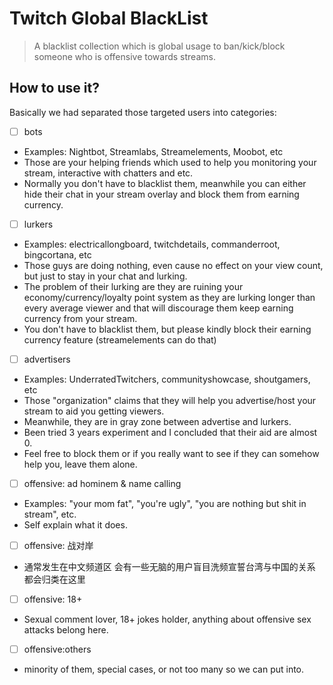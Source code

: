 # Twitch Global BlackList
> A blacklist collection which is global usage to ban/kick/block someone who is offensive towards streams.

## How to use it?
Basically we had separated those targeted users into categories:

 - [ ] bots
 - Examples: Nightbot, Streamlabs, Streamelements, Moobot, etc
 - Those are your helping friends which used to help you monitoring your stream, interactive with chatters and etc.
 - Normally you don't have to blacklist them, meanwhile you can either hide their chat in your stream overlay and block them from earning currency.
 - [ ] lurkers
 - Examples: electricallongboard, twitchdetails, commanderroot, bingcortana, etc
 - Those guys are doing nothing, even cause no effect on your view count, but just to stay in your chat and lurking.
 - The problem of their lurking are they are ruining your economy/currency/loyalty point system as they are lurking longer than every average viewer and that will discourage them keep earning currency from your stream.
 - You don't have to blacklist them, but please kindly block their earning currency feature (streamelements can do that)
 - [ ] advertisers
 - Examples: UnderratedTwitchers, communityshowcase, shoutgamers, etc
 - Those "organization" claims that they will help you advertise/host your stream to aid you getting viewers.
 - Meanwhile, they are in gray zone between advertise and lurkers.
 - Been tried 3 years experiment and I concluded that their aid are almost 0.
 - Feel free to block them or if you really want to see if they can somehow help you, leave them alone.
 - [ ] offensive: ad hominem & name calling
 - Examples: "your mom fat", "you're ugly", "you are nothing but shit in stream", etc.
 - Self explain what it does.
 - [ ] offensive: 战对岸
 - 通常发生在中文频道区 会有一些无脑的用户盲目洗频宣誓台湾与中国的关系 都会归类在这里
 - [ ] offensive: 18+
 - Sexual comment lover, 18+ jokes holder, anything about offensive sex attacks belong here. 
 - [ ] offensive:others
 - minority of them, special cases, or not too many so we can put into.
